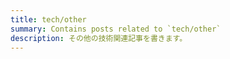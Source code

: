 ```yaml
---
title: tech/other
summary: Contains posts related to `tech/other`
description: その他の技術関連記事を書きます。
---
```

